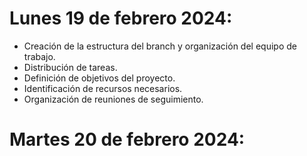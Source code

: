 # Lunes 19 de febrero 2024:

- Creación de la estructura del branch y organización del equipo de trabajo.
- Distribución de tareas.
- Definición de objetivos del proyecto.
- Identificación de recursos necesarios.
- Organización de reuniones de seguimiento.

# Martes 20 de febrero 2024:
